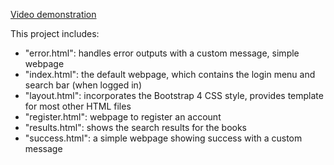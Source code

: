 <a href="https://youtu.be/vixXPItrcZk">Video demonstration</a>

<html>
This project includes:

<ul>

<li> "error.html": handles error outputs with a custom message, simple webpage </li>
<li> "index.html": the default webpage, which contains the login menu and search bar (when logged in) </li>
<li> "layout.html": incorporates the Bootstrap 4 CSS style, provides template for most other HTML files </li>
<li> "register.html": webpage to register an account </li>
<li> "results.html": shows the search results for the books </li>
<li> "success.html": a simple webpage showing success with a custom message </li>

</ul>
</html>
